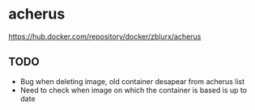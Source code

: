 # acherus

<https://hub.docker.com/repository/docker/zblurx/acherus>

## TODO

- Bug when deleting image, old container desapear from acherus list
- Need to check when image on which the container is based is up to date
